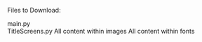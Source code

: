 Files to Download:

main.py<br/>
TitleScreens.py
All content within images
All content within fonts
